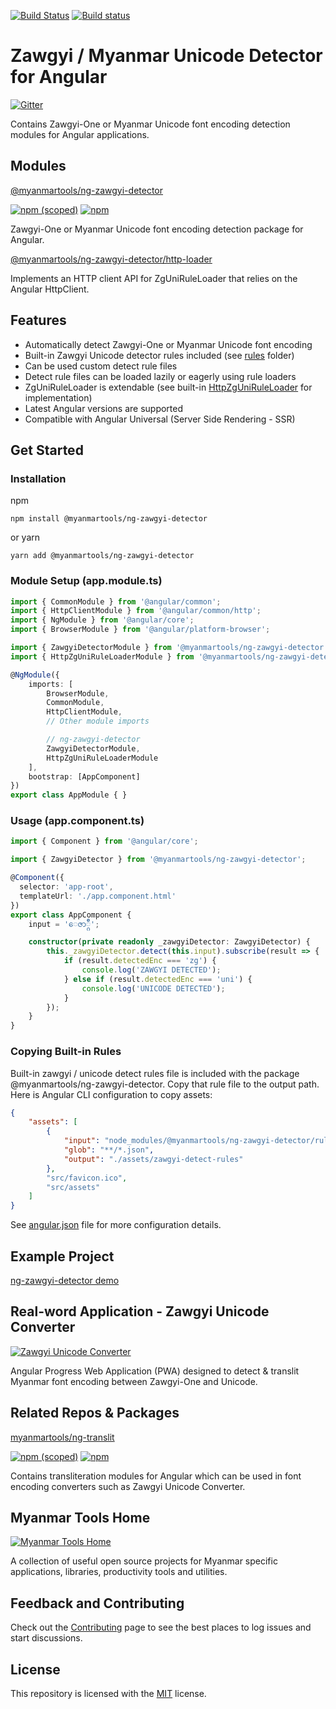[![Build Status](https://dev.azure.com/myanmartools/ng-zawgyi-detector/_apis/build/status/myanmartools.ng-zawgyi-detector?branchName=master)](https://dev.azure.com/myanmartools/ng-zawgyi-detector/_build/latest?definitionId=2&branchName=master)
[![Build status](https://ci.appveyor.com/api/projects/status/t085y7bwcjgvtl2e?svg=true)](https://ci.appveyor.com/project/admindagonmetriccom/ng-zawgyi-detector)

# Zawgyi / Myanmar Unicode Detector for Angular

[![Gitter](https://badges.gitter.im/myanmartools/community.svg)](https://gitter.im/myanmartools/community?utm_source=badge&utm_medium=badge&utm_campaign=pr-badge)

Contains Zawgyi-One or Myanmar Unicode font encoding detection modules for Angular applications.

## Modules

[@myanmartools/ng-zawgyi-detector](https://github.com/myanmartools/ng-zawgyi-detector/tree/master/modules/ng-zawgyi-detector)

[![npm (scoped)](https://img.shields.io/npm/v/@myanmartools/ng-zawgyi-detector.svg)](https://www.npmjs.com/package/@myanmartools/ng-zawgyi-detector)
[![npm](https://img.shields.io/npm/dm/@myanmartools/ng-zawgyi-detector.svg)](https://www.npmjs.com/package/@myanmartools/ng-zawgyi-detector)

Zawgyi-One or Myanmar Unicode font encoding detection package for Angular.

[@myanmartools/ng-zawgyi-detector/http-loader](https://github.com/myanmartools/ng-zawgyi-detector/tree/master/modules/ng-zawgyi-detector/http-loader)

Implements an HTTP client API for ZgUniRuleLoader that relies on the Angular HttpClient.

## Features

* Automatically detect Zawgyi-One or Myanmar Unicode font encoding
* Built-in Zawgyi Unicode detector rules included (see [rules](https://github.com/myanmartools/ng-zawgyi-detector/tree/master/modules/ng-zawgyi-detector/rules) folder)
* Can be used custom detect rule files
* Detect rule files can be loaded lazily or eagerly using rule loaders
* ZgUniRuleLoader is extendable (see built-in [HttpZgUniRuleLoader](https://github.com/myanmartools/ng-zawgyi-detector/blob/master/modules/ng-zawgyi-detector/http-loader/src/http-zg-uni-rule-loader.ts) for implementation)
* Latest Angular versions are supported
* Compatible with Angular Universal (Server Side Rendering - SSR)

## Get Started

### Installation

npm

```shell
npm install @myanmartools/ng-zawgyi-detector
```

or yarn

```shell
yarn add @myanmartools/ng-zawgyi-detector
```

### Module Setup (app.module.ts)

```typescript
import { CommonModule } from '@angular/common';
import { HttpClientModule } from '@angular/common/http';
import { NgModule } from '@angular/core';
import { BrowserModule } from '@angular/platform-browser';

import { ZawgyiDetectorModule } from '@myanmartools/ng-zawgyi-detector';
import { HttpZgUniRuleLoaderModule } from '@myanmartools/ng-zawgyi-detector/http-loader';

@NgModule({
    imports: [
        BrowserModule,
        CommonModule,
        HttpClientModule,
        // Other module imports

        // ng-zawgyi-detector
        ZawgyiDetectorModule,
        HttpZgUniRuleLoaderModule
    ],
    bootstrap: [AppComponent]
})
export class AppModule { }
```

### Usage (app.component.ts)

```typescript
import { Component } from '@angular/core';

import { ZawgyiDetector } from '@myanmartools/ng-zawgyi-detector';

@Component({
  selector: 'app-root',
  templateUrl: './app.component.html'
})
export class AppComponent {
    input = 'ေဇာ္ဂ်ီ';

    constructor(private readonly _zawgyiDetector: ZawgyiDetector) {
        this._zawgyiDetector.detect(this.input).subscribe(result => {
            if (result.detectedEnc === 'zg') {
                console.log('ZAWGYI DETECTED');
            } else if (result.detectedEnc === 'uni') {
                console.log('UNICODE DETECTED');
            }
        });
    }
}
```

### Copying Built-in Rules

Built-in zawgyi / unicode detect rules file is included with the package @myanmartools/ng-zawgyi-detector. Copy that rule file to the output path. Here is Angular CLI configuration to copy assets:

```json
{
    "assets": [
        {
            "input": "node_modules/@myanmartools/ng-zawgyi-detector/rules/",
            "glob": "**/*.json",
            "output": "./assets/zawgyi-detect-rules"
        },
        "src/favicon.ico",
        "src/assets"
    ]
}
```

See [angular.json](https://github.com/myanmartools/ng-zawgyi-detector/blob/master/angular.json) file for more configuration details.

## Example Project

[ng-zawgyi-detector demo](https://github.com/myanmartools/ng-zawgyi-detector/tree/master/samples/ng-zawgyi-detector-demo)

## Real-word Application - Zawgyi Unicode Converter

[![Zawgyi Unicode Converter](https://zawgyi-unicode-converter.myanmartools.org/assets/images/appicons/v1/ios/ios-appicon-180x180.png)](https://zawgyi-unicode-converter.myanmartools.org)

Angular Progress Web Application (PWA) designed to detect & translit Myanmar font encoding between Zawgyi-One and Unicode.

## Related Repos & Packages

[myanmartools/ng-translit](https://github.com/myanmartools/ng-translit)

[![npm (scoped)](https://img.shields.io/npm/v/@myanmartools/ng-translit.svg)](https://www.npmjs.com/package/@myanmartools/ng-translit)
[![npm](https://img.shields.io/npm/dm/@myanmartools/ng-translit.svg)](https://www.npmjs.com/package/@myanmartools/ng-translit)

Contains transliteration modules for Angular which can be used in font encoding converters such as Zawgyi Unicode Converter.

## Myanmar Tools Home

[![Myanmar Tools Home](https://myanmartools.org/assets/images/appicons/v1/ios/ios-appicon-180x180.png)](https://myanmartools.org)

A collection of useful open source projects for Myanmar specific applications, libraries, productivity tools and utilities.

## Feedback and Contributing

Check out the [Contributing](https://github.com/myanmartools/ng-zawgyi-detector/blob/master/CONTRIBUTING.md) page to see the best places to log issues and start discussions.

## License

This repository is licensed with the [MIT](https://github.com/myanmartools/ng-zawgyi-detector/blob/master/LICENSE) license.